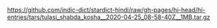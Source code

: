 https://github.com/indic-dict/stardict-hindi/raw/gh-pages/hi-head/hi-entries/tars/tulasi_shabda_kosha__2020-04-25_08-58-40Z__1MB.tar.gz
